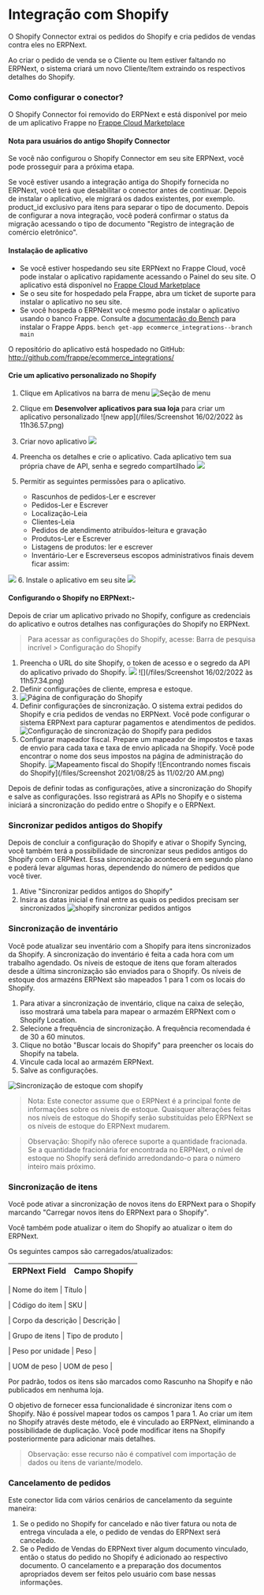 # Integração com Shopify



O Shopify Connector extrai os pedidos do Shopify e cria pedidos de vendas contra eles no ERPNext.


Ao criar o pedido de venda se o Cliente ou Item estiver faltando no ERPNext, o sistema criará um novo Cliente/Item extraindo os respectivos detalhes do Shopify.


### Como configurar o conector?


O Shopify Connector foi removido do ERPNext e está disponível por meio de um aplicativo Frappe no [Frappe Cloud Marketplace](https://frappecloud.com/marketplace/apps/ecommerce_integrations)


#### Nota para usuários do antigo Shopify Connector


Se você não configurou o Shopify Connector em seu site ERPNext, você pode prosseguir para a próxima etapa.


Se você estiver usando a integração antiga do Shopify fornecida no ERPNext, você terá que desabilitar o conector antes de continuar. Depois de instalar o aplicativo, ele migrará os dados existentes, por exemplo. product\_id exclusivo para itens para separar o tipo de documento. Depois de configurar a nova integração, você poderá confirmar o status da migração acessando o tipo de documento "Registro de integração de comércio eletrônico".


#### Instalação de aplicativo


* Se você estiver hospedando seu site ERPNext no Frappe Cloud, você pode instalar o aplicativo rapidamente acessando o Painel do seu site. O aplicativo está disponível no [Frappe Cloud Marketplace](https://frappecloud.com/marketplace/apps/ecommerce_integrations)
* Se o seu site for hospedado pela Frappe, abra um ticket de suporte para instalar o aplicativo no seu site.
* Se você hospeda o ERPNext você mesmo pode instalar o aplicativo usando o banco Frappe. Consulte a [documentação do Bench](https://frappeframework.com/docs/user/en/bench/frappe-commands#app-installation) para instalar o Frappe Apps. `bench get-app ecommerce_integrations--branch main`


O repositório do aplicativo está hospedado no GitHub: <http://github.com/frappe/ecommerce_integrations/>


#### Crie um aplicativo personalizado no Shopify


1. Clique em Aplicativos na barra de menu
![Seção de menu](/files/app_menu.png)
2. Clique em **Desenvolver aplicativos para sua loja** para criar um aplicativo personalizado
![new app](/files/Screenshot 16/02/2022 às 11h36.57.png)
3. Criar novo aplicativo
![](/files/new_app.png)
4. Preencha os detalhes e crie o aplicativo. Cada aplicativo tem sua própria chave de API, senha e segredo compartilhado
![](/files/configure_admin_scope.png)
5. Permitir as seguintes permissões para o aplicativo.


	* Rascunhos de pedidos-Ler e escrever
	* Pedidos-Ler e Escrever
	* Localização-Leia
	* Clientes-Leia
	* Pedidos de atendimento atribuídos-leitura e gravação
	* Produtos-Ler e Escrever
	* Listagens de produtos: ler e escrever
	* Inventário-Ler e Escreverseus escopos administrativos finais devem ficar assim:


![](/files/final_admin_scopes.png)
6. Instale o aplicativo em seu site
![](/files/install.png)


#### Configurando o Shopify no ERPNext:-


Depois de criar um aplicativo privado no Shopify, configure as credenciais do aplicativo e outros detalhes nas configurações do Shopify no ERPNext.


> Para acessar as configurações do Shopify, acesse:
Barra de pesquisa incrível > Configuração do Shopify


1. Preencha o URL do site Shopify, o token de acesso e o segredo da API do aplicativo privado do Shopify.
![](/files/tokens.png)
![](/files/Screenshot 16/02/2022 às 11h57.34.png)
2. Definir configurações de cliente, empresa e estoque.
3. ![Página de configuração do Shopify](/files/main-settings.png)
4. Definir configurações de sincronização.
O sistema extrai pedidos do Shopify e cria pedidos de vendas no ERPNext. Você pode configurar o sistema ERPNext para capturar pagamentos e atendimentos de pedidos.
![Configuração de sincronização do Shopify para pedidos](/files/series-setting.png)
5. Configurar mapeador fiscal.
Prepare um mapeador de impostos e taxas de envio para cada taxa e taxa de envio aplicada na Shopify. Você pode encontrar o nome dos seus impostos na página de administração do Shopify.
![Mapeamento fiscal do Shopify](/files/tax-mapping.png)
![Encontrando nomes fiscais do Shopify](/files/Screenshot 2021/08/25 às 11/02/20 AM.png)


Depois de definir todas as configurações, ative a sincronização do Shopify e salve as configurações. Isso registrará as APIs no Shopify e o sistema iniciará a sincronização do pedido entre o Shopify e o ERPNext.


### Sincronizar pedidos antigos do Shopify


Depois de concluir a configuração do Shopify e ativar o Shopify Syncing, você também terá a possibilidade de sincronizar seus pedidos antigos do Shopify com o ERPNext. Essa sincronização acontecerá em segundo plano e poderá levar algumas horas, dependendo do número de pedidos que você tiver.


1. Ative "Sincronizar pedidos antigos do Shopify"
2. Insira as datas inicial e final entre as quais os pedidos precisam ser sincronizados
![shopify sincronizar pedidos antigos](/files/sync-old-orders.png)


### Sincronização de inventário


Você pode atualizar seu inventário com a Shopify para itens sincronizados da Shopify. A sincronização do inventário é feita a cada hora com um trabalho agendado. Os níveis de estoque de itens que foram alterados desde a última sincronização são enviados para o Shopify. Os níveis de estoque dos armazéns ERPNext são mapeados 1 para 1 com os locais do Shopify.


1. Para ativar a sincronização de inventário, clique na caixa de seleção, isso mostrará uma tabela para mapear o armazém ERPNext com o Shopify Location.
2. Selecione a frequência de sincronização. A frequência recomendada é de 30 a 60 minutos.
3. Clique no botão "Buscar locais do Shopify" para preencher os locais do Shopify na tabela.
4. Vincule cada local ao armazém ERPNext.
5. Salve as configurações.


![Sincronização de estoque com shopify](/files/inventory-sync.png)


> Nota: Este conector assume que o ERPNext é a principal fonte de informações sobre os níveis de estoque. Quaisquer alterações feitas nos níveis de estoque do Shopify serão substituídas pelo ERPNext se os níveis de estoque do ERPNext mudarem.


> Observação: Shopify não oferece suporte a quantidade fracionada. Se a quantidade fracionária for encontrada no ERPNext, o nível de estoque no Shopify será definido arredondando-o para o número inteiro mais próximo.


### Sincronização de itens


Você pode ativar a sincronização de novos itens do ERPNext para o Shopify marcando "Carregar novos itens do ERPNext para o Shopify".


Você também pode atualizar o item do Shopify ao atualizar o item do ERPNext.


Os seguintes campos são carregados/atualizados:




| ERPNext Field | Campo Shopify |
| --- | --- |

| Nome do item | Título |

| Código do item | SKU |

| Corpo da descrição | Descrição |

| Grupo de itens | Tipo de produto |

| Peso por unidade | Peso |

| UOM de peso | UOM de peso |



Por padrão, todos os itens são marcados como Rascunho na Shopify e não publicados em nenhuma loja.


O objetivo de fornecer essa funcionalidade é sincronizar itens com o Shopify. Não é possível mapear todos os campos 1 para 1. Ao criar um item no Shopify através deste método, ele é vinculado ao ERPNext, eliminando a possibilidade de duplicação. Você pode modificar itens na Shopify posteriormente para adicionar mais detalhes.


> Observação: esse recurso não é compatível com importação de dados ou itens de variante/modelo.


### Cancelamento de pedidos


Este conector lida com vários cenários de cancelamento da seguinte maneira:


1. Se o pedido no Shopify for cancelado e não tiver fatura ou nota de entrega vinculada a ele, o pedido de vendas do ERPNext será cancelado.
2. Se o Pedido de Vendas do ERPNext tiver algum documento vinculado, então o status do pedido no Shopify é adicionado ao respectivo documento. O cancelamento e a preparação dos documentos apropriados devem ser feitos pelo usuário com base nessas informações.




